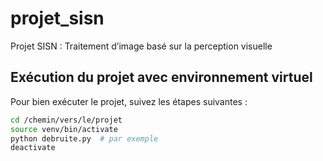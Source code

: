 # projet_sisn
Projet SISN : Traitement d’image basé sur la perception visuelle

## Exécution du projet avec environnement virtuel

Pour bien exécuter le projet, suivez les étapes suivantes :

```bash
cd /chemin/vers/le/projet
source venv/bin/activate
python debruite.py  # par exemple
deactivate
